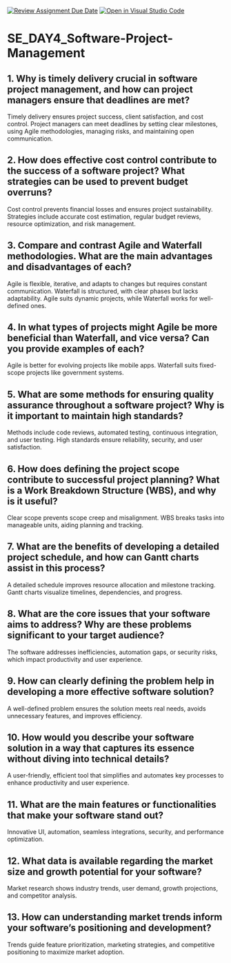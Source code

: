 [![Review Assignment Due Date](https://classroom.github.com/assets/deadline-readme-button-22041afd0340ce965d47ae6ef1cefeee28c7c493a6346c4f15d667ab976d596c.svg)](https://classroom.github.com/a/9pw6JKcu)
[![Open in Visual Studio Code](https://classroom.github.com/assets/open-in-vscode-2e0aaae1b6195c2367325f4f02e2d04e9abb55f0b24a779b69b11b9e10269abc.svg)](https://classroom.github.com/online_ide?assignment_repo_id=18481147&assignment_repo_type=AssignmentRepo)
# SE_DAY4_Software-Project-Management
## 1. Why is timely delivery crucial in software project management, and how can project managers ensure that deadlines are met?
Timely delivery ensures project success, client satisfaction, and cost control. Project managers can meet deadlines by setting clear milestones, using Agile methodologies, managing risks, and maintaining open communication.
## 2. How does effective cost control contribute to the success of a software project? What strategies can be used to prevent budget overruns?
Cost control prevents financial losses and ensures project sustainability. Strategies include accurate cost estimation, regular budget reviews, resource optimization, and risk management.
## 3. Compare and contrast Agile and Waterfall methodologies. What are the main advantages and disadvantages of each?
Agile is flexible, iterative, and adapts to changes but requires constant communication. Waterfall is structured, with clear phases but lacks adaptability. Agile suits dynamic projects, while Waterfall works for well-defined ones.
## 4. In what types of projects might Agile be more beneficial than Waterfall, and vice versa? Can you provide examples of each?
Agile is better for evolving projects like mobile apps. Waterfall suits fixed-scope projects like government systems.
## 5. What are some methods for ensuring quality assurance throughout a software project? Why is it important to maintain high standards?
Methods include code reviews, automated testing, continuous integration, and user testing. High standards ensure reliability, security, and user satisfaction.
## 6. How does defining the project scope contribute to successful project planning? What is a Work Breakdown Structure (WBS), and why is it useful?
Clear scope prevents scope creep and misalignment. WBS breaks tasks into manageable units, aiding planning and tracking.
## 7. What are the benefits of developing a detailed project schedule, and how can Gantt charts assist in this process?
A detailed schedule improves resource allocation and milestone tracking. Gantt charts visualize timelines, dependencies, and progress.
## 8. What are the core issues that your software aims to address? Why are these problems significant to your target audience?
The software addresses inefficiencies, automation gaps, or security risks, which impact productivity and user experience.
## 9. How can clearly defining the problem help in developing a more effective software solution?
A well-defined problem ensures the solution meets real needs, avoids unnecessary features, and improves efficiency.
## 10. How would you describe your software solution in a way that captures its essence without diving into technical details?
A user-friendly, efficient tool that simplifies and automates key processes to enhance productivity and user experience.
## 11. What are the main features or functionalities that make your software stand out?
Innovative UI, automation, seamless integrations, security, and performance optimization.
## 12. What data is available regarding the market size and growth potential for your software?
Market research shows industry trends, user demand, growth projections, and competitor analysis.
## 13. How can understanding market trends inform your software’s positioning and development?
Trends guide feature prioritization, marketing strategies, and competitive positioning to maximize market adoption.
